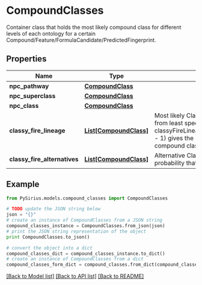 # CompoundClasses

Container class that holds the most likely compound class for different levels of each ontology for a  certain Compound/Feature/FormulaCandidate/PredictedFingerprint.

## Properties

Name | Type | Description | Notes
------------ | ------------- | ------------- | -------------
**npc_pathway** | [**CompoundClass**](CompoundClass.md) |  | [optional] 
**npc_superclass** | [**CompoundClass**](CompoundClass.md) |  | [optional] 
**npc_class** | [**CompoundClass**](CompoundClass.md) |  | [optional] 
**classy_fire_lineage** | [**List[CompoundClass]**](CompoundClass.md) | Most likely ClassyFire lineage from ordered from least specific to most specific class  classyFireLineage.get(classyFireLineage.size() - 1) gives the most specific ClassyFire compound class annotation | [optional] 
**classy_fire_alternatives** | [**List[CompoundClass]**](CompoundClass.md) | Alternative ClassyFire classes with high probability that do not fit into the linage | [optional] 

## Example

```python
from PySirius.models.compound_classes import CompoundClasses

# TODO update the JSON string below
json = "{}"
# create an instance of CompoundClasses from a JSON string
compound_classes_instance = CompoundClasses.from_json(json)
# print the JSON string representation of the object
print CompoundClasses.to_json()

# convert the object into a dict
compound_classes_dict = compound_classes_instance.to_dict()
# create an instance of CompoundClasses from a dict
compound_classes_form_dict = compound_classes.from_dict(compound_classes_dict)
```
[[Back to Model list]](../README.md#documentation-for-models) [[Back to API list]](../README.md#documentation-for-api-endpoints) [[Back to README]](../README.md)


